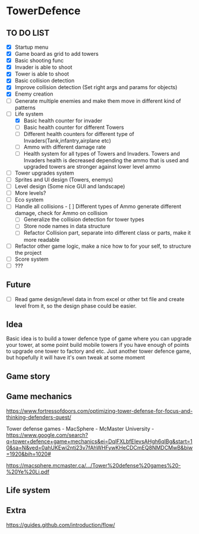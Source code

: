 # TowerDefence

## TO DO LIST

- [X] Startup menu 
- [x] Game board as grid to add towers
- [X] Basic shooting func
 - [X] Invader is able to shoot
 - [X] Tower is able to shoot
- [X] Basic collision detection
- [X] Improve collision detection (Set right args and params for objects)
- [X] Enemy creation
- [ ] Generate multiple enemies and make them move in different kind of patterns
- [ ] Life system
  - [X] Basic health counter for invader
  - [ ] Basic health counter for different Towers
  - [ ] Different health counters for different type of Invaders(Tank,infantry,airplane etc)
  - [ ] Ammo with different damage rate
  - [ ] Health system for all types of Towers and Invaders. Towers and Invaders health is decreased depending the ammo that is used and upgraded towers are stronger against lower level ammo
- [ ] Tower upgrades system
- [ ] Sprites and UI design (Towers, enemys)
- [ ] Level design (Some nice GUI and landscape)
- [ ] More levels?
- [ ] Eco system
- [ ] Handle all collisions
  - [ ] Different types of Ammo generate different damage, check for Ammo on collision
  - [ ] Generalize the collision detection for tower types
  - [ ] Store node names in data structure
  - [ ] Refactor Collision part, separate into different class or parts, make it more readable
- [ ]  Refactor other game logic, make a nice how to for your self, to structure the project
- [ ] Score system
- [ ] ???

## Future
- [ ] Read game design/level data in from excel or other txt file and create level from it, so the design phase could be easier.

## Idea

Basic idea is to build a tower defence type of game where you can upgrade your tower, at some point build mobile towers if you have enough of points to upgrade one tower to factory and etc. Just another tower defence game, but hopefully it will have it's own tweak at some moment

## Game story

## Game mechanics

https://www.fortressofdoors.com/optimizing-tower-defense-for-focus-and-thinking-defenders-quest/

Tower defense games - MacSphere - McMaster University - https://www.google.com/search?q=tower+defence+game+mechanics&ei=DqlFXLbfEIevsAHgh6qIBg&start=10&sa=N&ved=0ahUKEwi2ntj23v7fAhWHFywKHeCDCmEQ8NMDCMwB&biw=1920&bih=1020#

https://macsphere.mcmaster.ca/.../Tower%20defense%20games%20-%20Ye%20Li.pdf

## Life system


## Extra
https://guides.github.com/introduction/flow/
